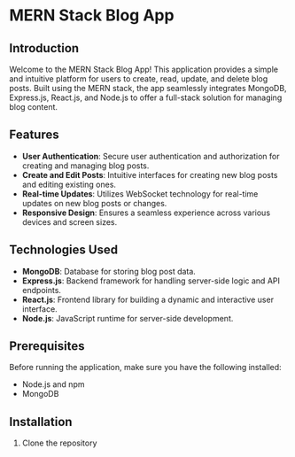 # MERN Stack Blog App

## Introduction

Welcome to the MERN Stack Blog App! This application provides a simple and intuitive platform for users to create, read, update, and delete blog posts. Built using the MERN stack, the app seamlessly integrates MongoDB, Express.js, React.js, and Node.js to offer a full-stack solution for managing blog content.

## Features

- **User Authentication**: Secure user authentication and authorization for creating and managing blog posts.
- **Create and Edit Posts**: Intuitive interfaces for creating new blog posts and editing existing ones.
- **Real-time Updates**: Utilizes WebSocket technology for real-time updates on new blog posts or changes.
- **Responsive Design**: Ensures a seamless experience across various devices and screen sizes.

## Technologies Used

- **MongoDB**: Database for storing blog post data.
- **Express.js**: Backend framework for handling server-side logic and API endpoints.
- **React.js**: Frontend library for building a dynamic and interactive user interface.
- **Node.js**: JavaScript runtime for server-side development.

## Prerequisites

Before running the application, make sure you have the following installed:

- Node.js and npm
- MongoDB

## Installation

1. Clone the repository
